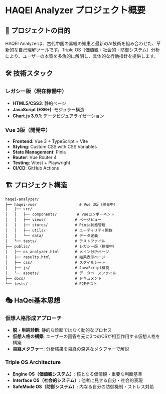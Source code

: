 # HAQEI Analyzer プロジェクト概要

## 🎯 プロジェクトの目的
HAQEI Analyzerは、古代中国の易経の知恵と最新のAI技術を組み合わせた、革新的な自己理解ツールです。Triple OS（価値観・社会的・防御システム）分析により、ユーザーの本質を多角的に解明し、具体的な行動指針を提供します。

## 🛠️ 技術スタック

### レガシー版（現在稼働中）
- **HTML5/CSS3**: 静的ページ
- **JavaScript (ES6+)**: モジュラー構造
- **Chart.js 3.9.1**: データビジュアライゼーション

### Vue 3版（開発中）
- **Frontend**: Vue 3 + TypeScript + Vite
- **Styling**: Custom CSS with CSS Variables
- **State Management**: Pinia
- **Router**: Vue Router 4
- **Testing**: Vitest + Playwright
- **CI/CD**: GitHub Actions

## 🏗️ プロジェクト構造

```
haqei-analyzer/
├── haqei-vue/                   # Vue 3版（開発中）
│   ├── src/
│   │   ├── components/         # Vueコンポーネント
│   │   ├── views/             # ページビュー
│   │   ├── stores/            # Pinia状態管理
│   │   ├── utils/             # ユーティリティ関数
│   │   └── data/              # データ定義
│   └── tests/                 # テストファイル
├── public/                    # レガシー版（稼働中）
│   ├── os_analyzer.html       # メイン分析ページ
│   ├── results.html           # 結果表示ページ
│   ├── css/                   # スタイルシート
│   ├── js/                    # JavaScript機能
│   └── assets/                # データベースファイル
├── docs/                      # ドキュメント
└── tests/                     # E2Eテスト
```

## 🎭 HaQei基本思想

### 仮想人格形成アプローチ
- **脱・単純診断**: 静的な診断ではなく動的なプロセス
- **仮想人格の構築**: ユーザーの回答を元に3つのOSが相互作用する仮想人格を構築
- **易経メタファー**: 分析結果を易経の深遠なメタファーで解説

### Triple OS Architecture
- **Engine OS（価値観システム）**: 核となる価値観・重要な判断基準
- **Interface OS（社会的システム）**: 他者に見せる自分・社会的表現  
- **SafeMode OS（防御システム）**: 内なる自分の防御機制・ストレス対処